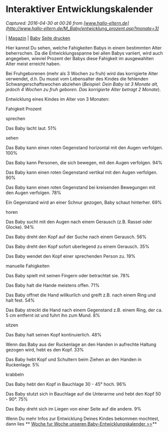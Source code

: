 # Interaktiver Entwicklungskalender

_Captured: 2016-04-30 at 00:26 from [www.hallo-eltern.de](http://www.hallo-eltern.de/M_Baby/entwicklung_prozent.asp?monate=3)_

| [Magazin](http://www.hallo-eltern.de/Magazin) | [Baby](http://www.hallo-eltern.de/M_Baby) [Seite drucken](javascript:window.print\(\))

Hier kannst Du sehen, welche Fahigkeiten Babys in einem bestimmten Alter beherrschen. Da die Entwicklungsspanne bei allen Babys variiert, wird auch angegeben, wieviel Prozent der Babys diese Fahigkeit im ausgewahlten Alter meist erreicht haben.

Bei Fruhgeborenen (mehr als 3 Wochen zu fruh) wird das korrigierte Alter verwendet, d.h. Du musst vom Lebensalter des Kindes die fehlenden Schwangerschaftswochen abziehen (_Beispiel: Dein Baby ist 3 Monate alt, jedoch 4 Wochen zu fruh geboren. Das korrigierte Alter betragt 2 Monate_).

Entwicklung eines Kindes im Alter von 3 Monaten:

Fahigkeit
Prozent

sprechen

Das Baby lacht laut.
51%

sehen

Das Baby kann einen roten Gegenstand horizontal mit den Augen verfolgen.
100%

Das Baby kann Personen, die sich bewegen, mit den Augen verfolgen.
94%

Das Baby kann einen roten Gegenstand vertikal mit den Augen verfolgen.
90%

Das Baby kann einen roten Gegenstand bei kreisenden Bewegungen mit den Augen verfolgen.
78%

Ein Gegenstand wird an einer Schnur gezogen, Baby schaut hinterher.
69%

horen

Das Baby sucht mit den Augen nach einem Gerausch (z.B. Rassel oder Glocke).
94%

Das Baby dreht den Kopf auf der Suche nach einem Gerausch.
56%

Das Baby dreht den Kopf sofort uberlegend zu einem Gerausch.
35%

Das Baby wendet den Kopf einer sprechenden Person zu.
19%

manuelle Fahigkeiten

Das Baby spielt mit seinen Fingern oder betrachtet sie.
78%

Das Baby halt die Hande meistens offen.
71%

Das Baby offnet die Hand willkurlich und greift z.B. nach einem Ring und halt fest.
54%

Das Baby streckt die Hand nach einem Gegenstand z.B. einem Ring, der ca. 5 cm entfernt ist und fuhrt ihn zum Mund.
8%

sitzen

Das Baby halt seinen Kopf kontinuierlich.
48%

Wenn das Baby aus der Ruckenlage an den Handen in aufrechte Haltung gezogen wird, hebt es den Kopf.
33%

Das Baby hebt Kopf und Schultern beim Ziehen an den Handen in Ruckenlage.
5%

krabbeln

Das Baby hebt den Kopf in Bauchlage 30 - 45° hoch.
96%

Das Baby stutzt sich in Bauchlage auf die Unterarme und hebt den Kopf 50 - 90°.
75%

Das Baby dreht sich im Liegen von einer Seite auf die andere.
9%

Wenn Du mehr Infos zur Entwicklung Deines Kindes bekommen mochtest, dann lies ** [Woche fur Woche unseren Baby-Entwicklungskalender >>](http://www.hallo-eltern.de/baby-entwicklung/index.htm)**

